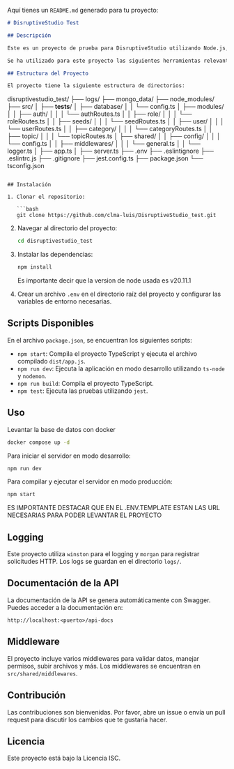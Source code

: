 Aquí tienes un `README.md` generado para tu proyecto:

```markdown
# DisruptiveStudio Test

## Descripción

Este es un proyecto de prueba para DisruptiveStudio utilizando Node.js, Express y TypeScript. El proyecto incluye autenticación, manejo de roles, subida de archivos, validación de datos y documentación de la API con Swagger.

Se ha utilizado para este proyecto las siguientes herramientas relevantes: Node.js, express.js, typscript, jest.js, Cloudinary (para guardar pdf e imagenes), nodemon, JWT, bcrypt, express-fileupload, express-validator, entre otras.

## Estructura del Proyecto

El proyecto tiene la siguiente estructura de directorios:

```
disruptivestudio_test/
├── logs/
├── mongo_data/
├── node_modules/
├── src/
│   ├── __tests__/
│   ├── database/
│   │   └── config.ts
│   ├── modules/
│   │   ├── auth/
│   │   │   └── authRoutes.ts
│   │   ├── role/
│   │   │   └── roleRoutes.ts
│   │   ├── seeds/
│   │   │   └── seedRoutes.ts
│   │   ├── user/
│   │   │   └── userRoutes.ts
│   │   ├── category/
│   │   │   └── categoryRoutes.ts
│   │   ├── topic/
│   │   │   └── topicRoutes.ts
│   ├── shared/
│   │   ├── config/
│   │   │   └── config.ts
│   │   ├── middlewares/
│   │   │   └── general.ts
│   │   └── logger.ts
│   ├── app.ts
│   ├── server.ts
├── .env
├── .eslintignore
├── .eslintrc.js
├── .gitignore
├── jest.config.ts
├── package.json
└── tsconfig.json
```

## Instalación

1. Clonar el repositorio:

   ```bash
   git clone https://github.com/clma-luis/DisruptiveStudio_test.git
   ```

2. Navegar al directorio del proyecto:

   ```bash
   cd disruptivestudio_test
   ```

3. Instalar las dependencias:

   ```bash
   npm install
   ```
   Es importante decir que la version de node usada es v20.11.1

4. Crear un archivo `.env` en el directorio raíz del proyecto y configurar las variables de entorno necesarias.

## Scripts Disponibles

En el archivo `package.json`, se encuentran los siguientes scripts:

- `npm start`: Compila el proyecto TypeScript y ejecuta el archivo compilado `dist/app.js`.
- `npm run dev`: Ejecuta la aplicación en modo desarrollo utilizando `ts-node` y `nodemon`.
- `npm run build`: Compila el proyecto TypeScript.
- `npm test`: Ejecuta las pruebas utilizando `jest`.

## Uso

Levantar la base de datos con docker

```bash
docker compose up -d
```

Para iniciar el servidor en modo desarrollo:

```bash
npm run dev
```

Para compilar y ejecutar el servidor en modo producción:

```bash
npm start
```

ES IMPORTANTE DESTACAR QUE EN EL .ENV.TEMPLATE ESTAN LAS URL NECESARIAS PARA PODER LEVANTAR EL PROYECTO

## Logging

Este proyecto utiliza `winston` para el logging y `morgan` para registrar solicitudes HTTP. Los logs se guardan en el directorio `logs/`.

## Documentación de la API

La documentación de la API se genera automáticamente con Swagger. Puedes acceder a la documentación en:

```
http://localhost:<puerto>/api-docs
```

## Middleware

El proyecto incluye varios middlewares para validar datos, manejar permisos, subir archivos y más. Los middlewares se encuentran en `src/shared/middlewares`.

## Contribución

Las contribuciones son bienvenidas. Por favor, abre un issue o envía un pull request para discutir los cambios que te gustaría hacer.

## Licencia

Este proyecto está bajo la Licencia ISC.

```